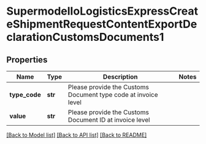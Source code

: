 # SupermodelIoLogisticsExpressCreateShipmentRequestContentExportDeclarationCustomsDocuments1

## Properties
Name | Type | Description | Notes
------------ | ------------- | ------------- | -------------
**type_code** | **str** | Please provide the Customs Document type code at invoice level | 
**value** | **str** | Please provide the Customs Document ID at invoice level | 

[[Back to Model list]](../README.md#documentation-for-models) [[Back to API list]](../README.md#documentation-for-api-endpoints) [[Back to README]](../README.md)

